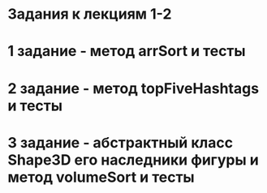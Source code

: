 # Задания к лекциям 1-2
# 1 задание - метод arrSort и тесты
# 2 задание - метод topFiveHashtags и тесты
# 3 задание - абстрактный класс Shape3D его наследники фигуры и метод volumeSort и тесты
